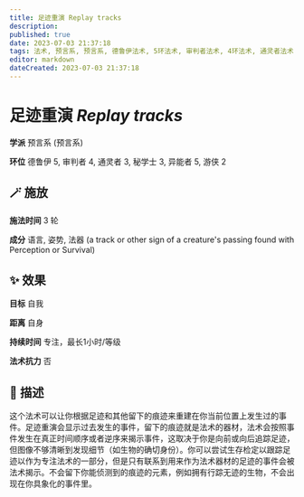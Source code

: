 ```yaml
---
title: 足迹重演 Replay tracks
description: 
published: true
date: 2023-07-03 21:37:18
tags: 法术, 预言系, 预言系, 德鲁伊法术, 5环法术, 审判者法术, 4环法术, 通灵者法术, 3环法术, 秘学士法术, 异能者法术, 游侠法术, 2环法术
editor: markdown
dateCreated: 2023-07-03 21:37:18
---
```


# **足迹重演** *Replay tracks*

**学派** 预言系 (预言系) 

**环位** 德鲁伊 5, 审判者 4, 通灵者 3, 秘学士 3, 异能者 5, 游侠 2

## 🪄 施放

**施法时间** 3 轮

**成分** 语言, 姿势, 法器 (a track or other sign of a creature's passing found with Perception or Survival)

## ✨ 效果 

**目标** 自我 

**距离** 自身  

**持续时间** 专注，最长1小时/等级 

**法术抗力** 否

## 📖 描述

这个法术可以让你根据足迹和其他留下的痕迹来重建在你当前位置上发生过的事件。足迹重演会显示过去发生的事件，留下的痕迹就是法术的器材，法术会按照事件发生在真正时间顺序或者逆序来揭示事件，这取决于你是向前或向后追踪足迹，但图像不够清晰到发现细节（如生物的确切身份）。你可以尝试生存检定以跟踪足迹以作为专注法术的一部分，但是只有联系到用来作为法术器材的足迹的事件会被法术揭示。不会留下你能侦测到的痕迹的元素，例如拥有行踪无迹的生物，不会出现在你具象化的事件里。
    